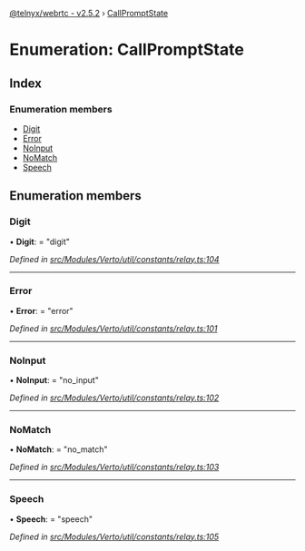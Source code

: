 [@telnyx/webrtc - v2.5.2](../README.md) › [CallPromptState](callpromptstate.md)

# Enumeration: CallPromptState

## Index

### Enumeration members

* [Digit](callpromptstate.md#digit)
* [Error](callpromptstate.md#error)
* [NoInput](callpromptstate.md#noinput)
* [NoMatch](callpromptstate.md#nomatch)
* [Speech](callpromptstate.md#speech)

## Enumeration members

###  Digit

• **Digit**: = "digit"

*Defined in [src/Modules/Verto/util/constants/relay.ts:104](https://github.com/team-telnyx/webrtc/blob/main/packages/js/src/Modules/Verto/util/constants/relay.ts#L104)*

___

###  Error

• **Error**: = "error"

*Defined in [src/Modules/Verto/util/constants/relay.ts:101](https://github.com/team-telnyx/webrtc/blob/main/packages/js/src/Modules/Verto/util/constants/relay.ts#L101)*

___

###  NoInput

• **NoInput**: = "no_input"

*Defined in [src/Modules/Verto/util/constants/relay.ts:102](https://github.com/team-telnyx/webrtc/blob/main/packages/js/src/Modules/Verto/util/constants/relay.ts#L102)*

___

###  NoMatch

• **NoMatch**: = "no_match"

*Defined in [src/Modules/Verto/util/constants/relay.ts:103](https://github.com/team-telnyx/webrtc/blob/main/packages/js/src/Modules/Verto/util/constants/relay.ts#L103)*

___

###  Speech

• **Speech**: = "speech"

*Defined in [src/Modules/Verto/util/constants/relay.ts:105](https://github.com/team-telnyx/webrtc/blob/main/packages/js/src/Modules/Verto/util/constants/relay.ts#L105)*
